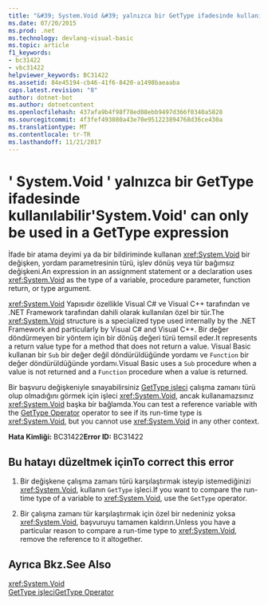 ```yaml
---
title: "&#39; System.Void &#39; yalnızca bir GetType ifadesinde kullanılabilir"
ms.date: 07/20/2015
ms.prod: .net
ms.technology: devlang-visual-basic
ms.topic: article
f1_keywords:
- bc31422
- vbc31422
helpviewer_keywords: BC31422
ms.assetid: 84e45194-cb46-41f6-8420-a1498baeaaba
caps.latest.revision: "8"
author: dotnet-bot
ms.author: dotnetcontent
ms.openlocfilehash: 437afa9b4f98f78ed08ebb9497d366f0340a5828
ms.sourcegitcommit: 4f3fef493080a43e70e951223894768d36ce430a
ms.translationtype: MT
ms.contentlocale: tr-TR
ms.lasthandoff: 11/21/2017
---
```

# <a name="39systemvoid39-can-only-be-used-in-a-gettype-expression"></a><span data-ttu-id="d8f73-102">&#39; System.Void &#39; yalnızca bir GetType ifadesinde kullanılabilir</span><span class="sxs-lookup"><span data-stu-id="d8f73-102">&#39;System.Void&#39; can only be used in a GetType expression</span></span>
<span data-ttu-id="d8f73-103">İfade bir atama deyimi ya da bir bildiriminde kullanan <xref:System.Void> bir değişken, yordam parametresinin türü, işlev dönüş veya tür bağımsız değişkeni.</span><span class="sxs-lookup"><span data-stu-id="d8f73-103">An expression in an assignment statement or a declaration uses <xref:System.Void> as the type of a variable, procedure parameter, function return, or type argument.</span></span>  
  
 <span data-ttu-id="d8f73-104"><xref:System.Void> Yapısıdır özellikle Visual C# ve Visual C++ tarafından ve .NET Framework tarafından dahili olarak kullanılan özel bir tür.</span><span class="sxs-lookup"><span data-stu-id="d8f73-104">The <xref:System.Void> structure is a specialized type used internally by the .NET Framework and particularly by Visual C# and Visual C++.</span></span> <span data-ttu-id="d8f73-105">Bir değer döndürmeyen bir yöntem için bir dönüş değeri türü temsil eder.</span><span class="sxs-lookup"><span data-stu-id="d8f73-105">It represents a return value type for a method that does not return a value.</span></span> <span data-ttu-id="d8f73-106">Visual Basic kullanan bir `Sub` bir değer değil döndürüldüğünde yordamı ve `Function` bir değer döndürüldüğünde yordamı.</span><span class="sxs-lookup"><span data-stu-id="d8f73-106">Visual Basic uses a `Sub` procedure when a value is not returned and a `Function` procedure when a value is returned.</span></span>  
  
 <span data-ttu-id="d8f73-107">Bir başvuru değişkeniyle sınayabilirsiniz [GetType işleci](../../visual-basic/language-reference/operators/gettype-operator.md) çalışma zamanı türü olup olmadığını görmek için işleci <xref:System.Void>, ancak kullanamazsınız <xref:System.Void> başka bir bağlamda.</span><span class="sxs-lookup"><span data-stu-id="d8f73-107">You can test a reference variable with the [GetType Operator](../../visual-basic/language-reference/operators/gettype-operator.md) operator to see if its run-time type is <xref:System.Void>, but you cannot use <xref:System.Void> in any other context.</span></span>  
  
 <span data-ttu-id="d8f73-108">**Hata Kimliği:** BC31422</span><span class="sxs-lookup"><span data-stu-id="d8f73-108">**Error ID:** BC31422</span></span>  
  
## <a name="to-correct-this-error"></a><span data-ttu-id="d8f73-109">Bu hatayı düzeltmek için</span><span class="sxs-lookup"><span data-stu-id="d8f73-109">To correct this error</span></span>  
  
1.  <span data-ttu-id="d8f73-110">Bir değişkene çalışma zamanı türü karşılaştırmak isteyip istemediğinizi <xref:System.Void>, kullanın `GetType` işleci.</span><span class="sxs-lookup"><span data-stu-id="d8f73-110">If you want to compare the run-time type of a variable to <xref:System.Void>, use the `GetType` operator.</span></span>  
  
2.  <span data-ttu-id="d8f73-111">Bir çalışma zamanı tür karşılaştırmak için özel bir nedeniniz yoksa <xref:System.Void>, başvuruyu tamamen kaldırın.</span><span class="sxs-lookup"><span data-stu-id="d8f73-111">Unless you have a particular reason to compare a run-time type to <xref:System.Void>, remove the reference to it altogether.</span></span>  
  
## <a name="see-also"></a><span data-ttu-id="d8f73-112">Ayrıca Bkz.</span><span class="sxs-lookup"><span data-stu-id="d8f73-112">See Also</span></span>  
 <xref:System.Void>  
 [<span data-ttu-id="d8f73-113">GetType işleci</span><span class="sxs-lookup"><span data-stu-id="d8f73-113">GetType Operator</span></span>](../../visual-basic/language-reference/operators/gettype-operator.md)
